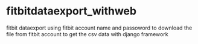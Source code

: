 # fitbitdataexport_withweb
fitbit dataexport 
using fitbit account name and passoword to download the file from fitbit account to get the csv data
with django framework
